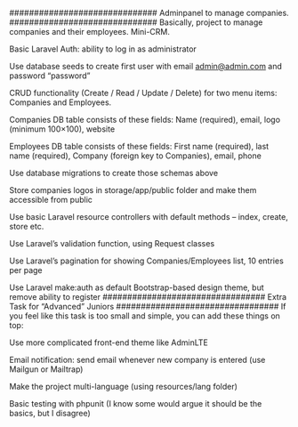 ##############################
Adminpanel to manage companies.
##############################
Basically, project to manage companies and their employees. Mini-CRM.

Basic Laravel Auth: ability to log in as administrator

Use database seeds to create first user with email admin@admin.com and password “password”

CRUD functionality (Create / Read / Update / Delete) for two menu items: Companies and Employees.

Companies DB table consists of these fields: Name (required), email, logo (minimum 100×100), website

Employees DB table consists of these fields: First name (required), last name (required), Company (foreign key to Companies), email, phone

Use database migrations to create those schemas above

Store companies logos in storage/app/public folder and make them accessible from public

Use basic Laravel resource controllers with default methods – index, create, store etc.

Use Laravel’s validation function, using Request classes

Use Laravel’s pagination for showing Companies/Employees list, 10 entries per page

Use Laravel make:auth as default Bootstrap-based design theme, but remove ability to register
#################################
Extra Task for “Advanced” Juniors
#################################
If you feel like this task is too small and simple, you can add these things on top:

Use more complicated front-end theme like AdminLTE

Email notification: send email whenever new company is entered (use Mailgun or Mailtrap)

Make the project multi-language (using resources/lang folder)

Basic testing with phpunit (I know some would argue it should be the basics, but I disagree)
